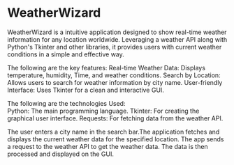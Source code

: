 # WeatherWizard
WeatherWizard is a intuitive application designed to show real-time weather information for any location worldwide. Leveraging a weather API along with Python's Tkinter and other libraries, it provides users with current weather conditions in a simple and effective way.

The following are the key features:
Real-time Weather Data: Displays temperature, humidity, Time, and weather conditions.
Search by Location: Allows users to search for weather information by city name.
User-friendly Interface: Uses Tkinter for a clean and interactive GUI. 

The following are the technologies Used: <br>
Python: The main programming language.
Tkinter: For creating the graphical user interface.
Requests: For fetching data from the weather API.

The user enters a city name in the search bar.The application fetches and displays the current weather data for the specified location. The app sends a request to the weather API to get the weather data. The data is then processed and displayed on the GUI.
